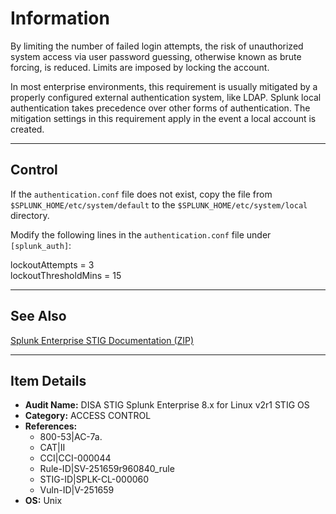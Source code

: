 # Information

By limiting the number of failed login attempts, the risk of unauthorized system access via user password guessing, otherwise known as brute forcing, is reduced. Limits are imposed by locking the account.

In most enterprise environments, this requirement is usually mitigated by a properly configured external authentication system, like LDAP. Splunk local authentication takes precedence over other forms of authentication. The mitigation settings in this requirement apply in the event a local account is created.

---

## Control

If the `authentication.conf` file does not exist, copy the file from `$SPLUNK_HOME/etc/system/default` to the `$SPLUNK_HOME/etc/system/local` directory.

Modify the following lines in the `authentication.conf` file under `[splunk_auth]`:

lockoutAttempts = 3  
lockoutThresholdMins = 15  

---

## See Also

[Splunk Enterprise STIG Documentation (ZIP)](https://dl.dod.cyber.mil/wp-content/uploads/stigs/zip/U_Splunk_Enterprise_8-x_for_Linux_V2R1_STIG.zip)

---

## Item Details

- **Audit Name:** DISA STIG Splunk Enterprise 8.x for Linux v2r1 STIG OS
- **Category:** ACCESS CONTROL
- **References:**
  - 800-53|AC-7a.
  - CAT|II
  - CCI|CCI-000044
  - Rule-ID|SV-251659r960840_rule
  - STIG-ID|SPLK-CL-000060
  - Vuln-ID|V-251659
- **OS:** Unix
